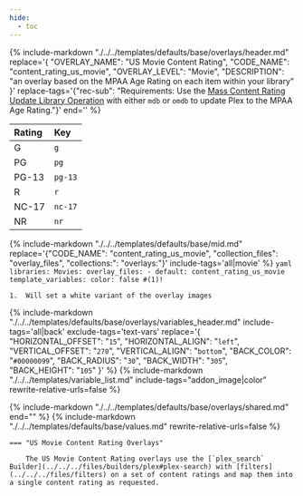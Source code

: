 ```yaml
---
hide:
  - toc
---
```

{%
    include-markdown "./../../templates/defaults/base/overlays/header.md"
    replace='{
        "OVERLAY_NAME": "US Movie Content Rating", 
        "CODE_NAME": "content_rating_us_movie",
        "OVERLAY_LEVEL": "Movie",
        "DESCRIPTION": "an overlay based on the MPAA Age Rating on each item within your library"
    }'
    replace-tags='{"rec-sub": "Requirements: Use the [Mass Content Rating Update Library Operation](../../config/operations.md#mass-content-rating-update) with either `mdb` or `omdb` to update Plex to the MPAA Age Rating."}'
    end='<!--table-before-->'
%}

| Rating | Key     |
|:-------|:--------|
| G      | `g`     |
| PG     | `pg`    |
| PG-13  | `pg-13` |
| R      | `r`     |
| NC-17  | `nc-17` |
| NR     | `nr`    |

{% 
    include-markdown "./../../templates/defaults/base/mid.md" 
    replace='{"CODE_NAME": "content_rating_us_movie", "collection_files": "overlay_files", "collections:": "overlays:"}' 
    include-tags='all|movie' 
%}
    ```yaml
    libraries:
      Movies:
        overlay_files:
          - default: content_rating_us_movie
            template_variables:
              color: false #(1)!
    ```

    1.  Will set a white variant of the overlay images

{% 
    include-markdown "./../../templates/defaults/base/overlays/variables_header.md"
    include-tags='all|back'
    exclude-tags='text-vars'
    replace='{
        "HORIZONTAL_OFFSET": "`15`",
        "HORIZONTAL_ALIGN": "`left`",
        "VERTICAL_OFFSET": "`270`",
        "VERTICAL_ALIGN": "`bottom`",
        "BACK_COLOR": "`#00000099`",
        "BACK_RADIUS": "`30`",
        "BACK_WIDTH": "`305`",
        "BACK_HEIGHT": "`105`"
    }'
%}
    {%
        include-markdown "./../../templates/variable_list.md"
        include-tags="addon_image|color"
        rewrite-relative-urls=false
    %}

{% include-markdown "./../../templates/defaults/base/overlays/shared.md" end="<!--text-variables-->" %}
{% include-markdown "./../../templates/defaults/base/values.md" rewrite-relative-urls=false %}

    === "US Movie Content Rating Overlays"
    
        The US Movie Content Rating overlays use the [`plex_search` Builder](../../../files/builders/plex#plex-search) with [filters](../../../files/filters) on a set of content ratings and map them into a single content rating as requested.
